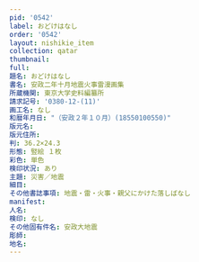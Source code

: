 ```yaml
---
pid: '0542'
label: おどけはなし
order: '0542'
layout: nishikie_item
collection: qatar
thumbnail: 
full: 
題名: おどけはなし
書名: 安政二年十月地震火事雷漫画集
所蔵機関: 東京大学史料編纂所
請求記号: '0380-12-(11)'
画工名: なし
和暦年月日: "（安政２年１０月）(18550100550)"
版元名: 
版元住所: 
判: 36.2×24.3
形態: 竪絵 １枚
彩色: 単色
検印状況: あり
主題: 災害／地震
細目: 
その他書誌事項: 地震・雷・火事・親父にかけた落しばなし
manifest: 
人名: 
検印: なし
その他固有件名: 安政大地震
彫師: 
地名: 
---
```

